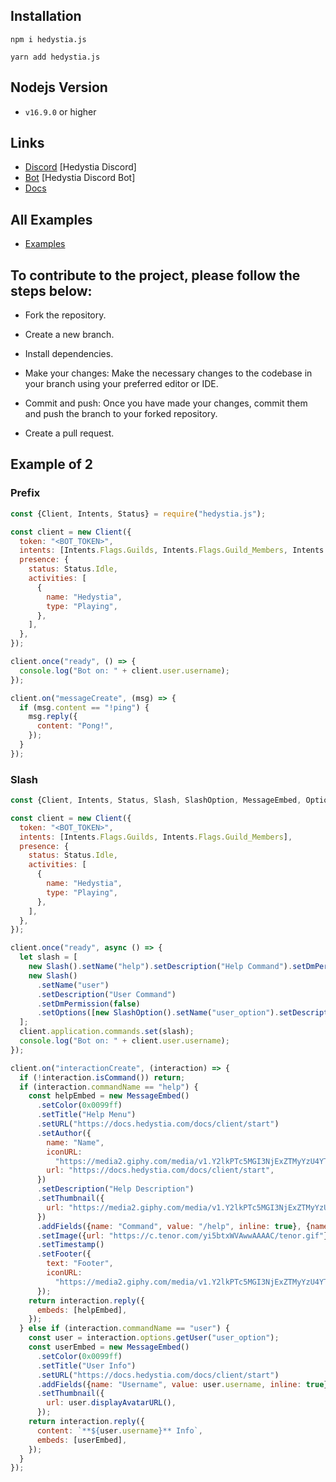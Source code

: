 ## Installation

```
npm i hedystia.js

yarn add hedystia.js
```

## Nodejs Version

- `v16.9.0` or higher

## Links

- [Discord](https://discord.gg/aXvuUpvRQs) [Hedystia Discord]
- [Bot](https://discord.com/oauth2/authorize?client_id=931228076094930996&permissions=137710923254&scope=bot%20applications.commands) [Hedystia Discord Bot]
- [Docs](https://docs.hedystia.com/docs/client/start)

## All Examples

- [Examples](/Examples)

## To contribute to the project, please follow the steps below:

- Fork the repository.

- Create a new branch.

- Install dependencies.

- Make your changes: Make the necessary changes to the codebase in your branch using your preferred editor or IDE.

- Commit and push: Once you have made your changes, commit them and push the branch to your forked repository.

- Create a pull request.

## Example of 2

### Prefix

```js
const {Client, Intents, Status} = require("hedystia.js");

const client = new Client({
  token: "<BOT_TOKEN>",
  intents: [Intents.Flags.Guilds, Intents.Flags.Guild_Members, Intents.Flags.Message_Content, Intents.Flags.Guild_Messages],
  presence: {
    status: Status.Idle,
    activities: [
      {
        name: "Hedystia",
        type: "Playing",
      },
    ],
  },
});

client.once("ready", () => {
  console.log("Bot on: " + client.user.username);
});

client.on("messageCreate", (msg) => {
  if (msg.content == "!ping") {
    msg.reply({
      content: "Pong!",
    });
  }
});
```

### Slash

```js
const {Client, Intents, Status, Slash, SlashOption, MessageEmbed, OptionType} = require("hedystia.js");

const client = new Client({
  token: "<BOT_TOKEN>",
  intents: [Intents.Flags.Guilds, Intents.Flags.Guild_Members],
  presence: {
    status: Status.Idle,
    activities: [
      {
        name: "Hedystia",
        type: "Playing",
      },
    ],
  },
});

client.once("ready", async () => {
  let slash = [
    new Slash().setName("help").setDescription("Help Command").setDmPermission(true),
    new Slash()
      .setName("user")
      .setDescription("User Command")
      .setDmPermission(false)
      .setOptions([new SlashOption().setName("user_option").setDescription("user").setRequired(true).setType(OptionType.User)]),
  ];
  client.application.commands.set(slash);
  console.log("Bot on: " + client.user.username);
});

client.on("interactionCreate", (interaction) => {
  if (!interaction.isCommand()) return;
  if (interaction.commandName == "help") {
    const helpEmbed = new MessageEmbed()
      .setColor(0x0099ff)
      .setTitle("Help Menu")
      .setURL("https://docs.hedystia.com/docs/client/start")
      .setAuthor({
        name: "Name",
        iconURL:
          "https://media2.giphy.com/media/v1.Y2lkPTc5MGI3NjExZTMyYzU4YTVjNjNlZWUwZTgwN2ZiMDgxYzVlOGE0NGRhYTM3MmE1NCZjdD1z/K9svE9i7P3Ox2/giphy.gif",
        url: "https://docs.hedystia.com/docs/client/start",
      })
      .setDescription("Help Description")
      .setThumbnail({
        url: "https://media2.giphy.com/media/v1.Y2lkPTc5MGI3NjExZTMyYzU4YTVjNjNlZWUwZTgwN2ZiMDgxYzVlOGE0NGRhYTM3MmE1NCZjdD1z/K9svE9i7P3Ox2/giphy.gif",
      })
      .addFields({name: "Command", value: "/help", inline: true}, {name: "Command", value: "/user", inline: true})
      .setImage({url: "https://c.tenor.com/yi5btxWVAwwAAAAC/tenor.gif"})
      .setTimestamp()
      .setFooter({
        text: "Footer",
        iconURL:
          "https://media2.giphy.com/media/v1.Y2lkPTc5MGI3NjExZTMyYzU4YTVjNjNlZWUwZTgwN2ZiMDgxYzVlOGE0NGRhYTM3MmE1NCZjdD1z/K9svE9i7P3Ox2/giphy.gif",
      });
    return interaction.reply({
      embeds: [helpEmbed],
    });
  } else if (interaction.commandName == "user") {
    const user = interaction.options.getUser("user_option");
    const userEmbed = new MessageEmbed()
      .setColor(0x0099ff)
      .setTitle("User Info")
      .setURL("https://docs.hedystia.com/docs/client/start")
      .addFields({name: "Username", value: user.username, inline: true})
      .setThumbnail({
        url: user.displayAvatarURL(),
      });
    return interaction.reply({
      content: `**${user.username}** Info`,
      embeds: [userEmbed],
    });
  }
});
```
